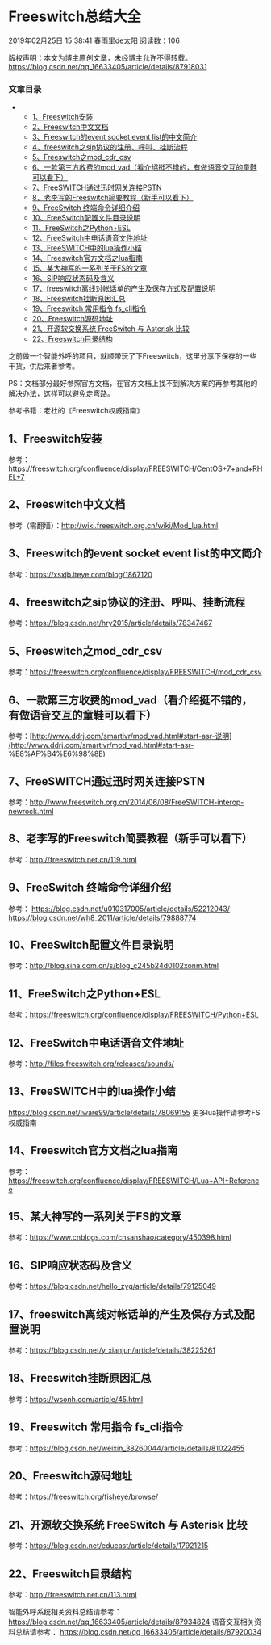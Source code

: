 # Freeswitch总结大全

2019年02月25日 15:38:41 [春雨里de太阳](https://me.csdn.net/qq_16633405) 阅读数：106



版权声明：本文为博主原创文章，未经博主允许不得转载。	https://blog.csdn.net/qq_16633405/article/details/87918031



### 文章目录

- - [1、Freeswitch安装](https://blog.csdn.net/qq_16633405/article/details/87918031#1Freeswitch_5)
  - [2、Freeswitch中文文档](https://blog.csdn.net/qq_16633405/article/details/87918031#2Freeswitch_8)
  - [3、Freeswitch的event socket event list的中文简介](https://blog.csdn.net/qq_16633405/article/details/87918031#3Freeswitchevent_socket_event_list_12)
  - [4、freeswitch之sip协议的注册、呼叫、挂断流程](https://blog.csdn.net/qq_16633405/article/details/87918031#4freeswitchsip_15)
  - [5、Freeswitch之mod_cdr_csv](https://blog.csdn.net/qq_16633405/article/details/87918031#5Freeswitchmod_cdr_csv_18)
  - [6、一款第三方收费的mod_vad（看介绍挺不错的，有做语音交互的童鞋可以看下）](https://blog.csdn.net/qq_16633405/article/details/87918031#6mod_vad_22)
  - [7、FreeSWITCH通过迅时网关连接PSTN](https://blog.csdn.net/qq_16633405/article/details/87918031#7FreeSWITCHPSTN_25)
  - [8、老李写的Freeswitch简要教程（新手可以看下）](https://blog.csdn.net/qq_16633405/article/details/87918031#8Freeswitch_28)
  - [9、FreeSwitch 终端命令详细介绍](https://blog.csdn.net/qq_16633405/article/details/87918031#9FreeSwitch__31)
  - [10、FreeSwitch配置文件目录说明](https://blog.csdn.net/qq_16633405/article/details/87918031#10FreeSwitch_36)
  - [11、FreeSwitch之Python+ESL](https://blog.csdn.net/qq_16633405/article/details/87918031#11FreeSwitchPythonESL_39)
  - [12、FreeSwitch中电话语音文件地址](https://blog.csdn.net/qq_16633405/article/details/87918031#12FreeSwitch_43)
  - [13、FreeSWITCH中的lua操作小结](https://blog.csdn.net/qq_16633405/article/details/87918031#13FreeSWITCHlua_47)
  - [14、Freeswitch官方文档之lua指南](https://blog.csdn.net/qq_16633405/article/details/87918031#14Freeswitchlua_52)
  - [15、某大神写的一系列关于FS的文章](https://blog.csdn.net/qq_16633405/article/details/87918031#15FS_55)
  - [16、SIP响应状态码及含义](https://blog.csdn.net/qq_16633405/article/details/87918031#16SIP_58)
  - [17、freeswitch离线对帐话单的产生及保存方式及配置说明](https://blog.csdn.net/qq_16633405/article/details/87918031#17freeswitch_61)
  - [18、Freeswitch挂断原因汇总](https://blog.csdn.net/qq_16633405/article/details/87918031#18Freeswitch_64)
  - [19、Freeswitch 常用指令 fs_cli指令](https://blog.csdn.net/qq_16633405/article/details/87918031#19Freeswitch__fs_cli_67)
  - [20、Freeswitch源码地址](https://blog.csdn.net/qq_16633405/article/details/87918031#20Freeswitch_70)
  - [21、开源软交换系统 FreeSwitch 与 Asterisk 比较](https://blog.csdn.net/qq_16633405/article/details/87918031#21_FreeSwitch__Asterisk__74)
  - [22、Freeswitch目录结构](https://blog.csdn.net/qq_16633405/article/details/87918031#22Freeswitch_77)

之前做一个智能外呼的项目，就顺带玩了下Freeswitch，这里分享下保存的一些干货，供后来者参考。

PS：文档部分最好参照官方文档，在官方文档上找不到解决方案的再参考其他的解决办法，这样可以避免走弯路。

参考书籍：老杜的《Freeswitch权威指南》



## 1、Freeswitch安装

参考：<https://freeswitch.org/confluence/display/FREESWITCH/CentOS+7+and+RHEL+7>

## 2、Freeswitch中文文档

参考（需翻墙）：<http://wiki.freeswitch.org.cn/wiki/Mod_lua.html>

## 3、Freeswitch的event socket event list的中文简介

参考：<https://xsxjb.iteye.com/blog/1867120>

## 4、freeswitch之sip协议的注册、呼叫、挂断流程

参考：<https://blog.csdn.net/hry2015/article/details/78347467>

## 5、Freeswitch之mod_cdr_csv

参考：<https://freeswitch.org/confluence/display/FREESWITCH/mod_cdr_csv>

## 6、一款第三方收费的mod_vad（看介绍挺不错的，有做语音交互的童鞋可以看下）

参考：[http://www.ddrj.com/smartivr/mod_vad.html#start-asr-说明](http://www.ddrj.com/smartivr/mod_vad.html#start-asr-%E8%AF%B4%E6%98%8E)

## 7、FreeSWITCH通过迅时网关连接PSTN

参考：<http://www.freeswitch.org.cn/2014/06/08/FreeSWITCH-interop-newrock.html>

## 8、老李写的Freeswitch简要教程（新手可以看下）

参考：<http://freeswitch.net.cn/119.html>

## 9、FreeSwitch 终端命令详细介绍

参考：
<https://blog.csdn.net/u010317005/article/details/52212043/>
<https://blog.csdn.net/wh8_2011/article/details/79888774>

## 10、FreeSwitch配置文件目录说明

参考：<http://blog.sina.com.cn/s/blog_c245b24d0102xonm.html>

## 11、FreeSwitch之Python+ESL

参考：<https://freeswitch.org/confluence/display/FREESWITCH/Python+ESL>

## 12、FreeSwitch中电话语音文件地址

参考：<http://files.freeswitch.org/releases/sounds/>

## 13、FreeSWITCH中的lua操作小结

<https://blog.csdn.net/iware99/article/details/78069155>
更多lua操作请参考FS权威指南

## 14、Freeswitch官方文档之lua指南

参考：<https://freeswitch.org/confluence/display/FREESWITCH/Lua+API+Reference>

## 15、某大神写的一系列关于FS的文章

参考：<https://www.cnblogs.com/cnsanshao/category/450398.html>

## 16、SIP响应状态码及含义

参考：<https://blog.csdn.net/hello_zyg/article/details/79125049>

## 17、freeswitch离线对帐话单的产生及保存方式及配置说明

参考：<https://blog.csdn.net/y_xianjun/article/details/38225261>

## 18、Freeswitch挂断原因汇总

参考：<https://wsonh.com/article/45.html>

## 19、Freeswitch 常用指令 fs_cli指令

参考：<https://blog.csdn.net/weixin_38260044/article/details/81022455>

## 20、Freeswitch源码地址

参考：<https://freeswitch.org/fisheye/browse/>

## 21、开源软交换系统 FreeSwitch 与 Asterisk 比较

参考：<https://blog.csdn.net/educast/article/details/17921215>

## 22、Freeswitch目录结构

参考：<http://freeswitch.net.cn/113.html>

智能外呼系统相关资料总结请参考：<https://blog.csdn.net/qq_16633405/article/details/87934824>
语音交互相关资料总结请参考：
<https://blog.csdn.net/qq_16633405/article/details/87920034>